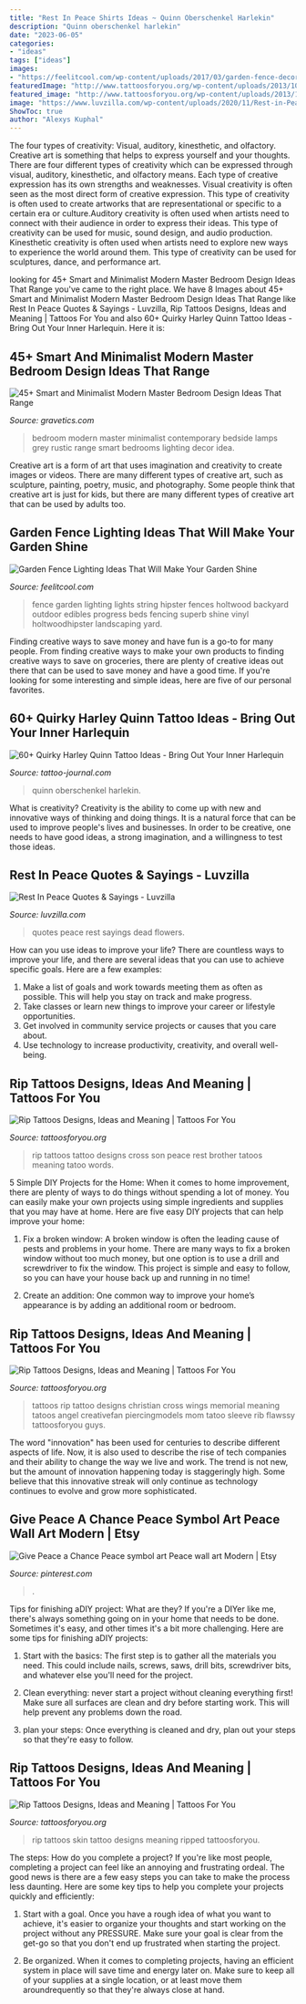 ```yaml
---
title: "Rest In Peace Shirts Ideas ~ Quinn Oberschenkel Harlekin"
description: "Quinn oberschenkel harlekin"
date: "2023-06-05"
categories:
- "ideas"
tags: ["ideas"]
images:
- "https://feelitcool.com/wp-content/uploads/2017/03/garden-fence-decor-ideas10.png"
featuredImage: "http://www.tattoosforyou.org/wp-content/uploads/2013/10/Rip-Tattoos.jpg"
featured_image: "http://www.tattoosforyou.org/wp-content/uploads/2013/10/Rip-Tattoo-Designs.jpg"
image: "https://www.luvzilla.com/wp-content/uploads/2020/11/Rest-in-Peace.jpg"
ShowToc: true
author: "Alexys Kuphal"
---
```



The four types of creativity: Visual, auditory, kinesthetic, and olfactory.
Creative art is something that helps to express yourself and your thoughts. There are four different types of creativity which can be expressed through visual, auditory, kinesthetic, and olfactory means. Each type of creative expression has its own strengths and weaknesses. Visual creativity is often seen as the most direct form of creative expression. This type of creativity is often used to create artworks that are representational or specific to a certain era or culture.Auditory creativity is often used when artists need to connect with their audience in order to express their ideas. This type of creativity can be used for music, sound design, and audio production. Kinesthetic creativity is often used when artists need to explore new ways to experience the world around them. This type of creativity can be used for sculptures, dance, and performance art.

	

		
looking for 45+ Smart and Minimalist Modern Master Bedroom Design Ideas That Range you've came to the right place. We have 8 Images about 45+ Smart and Minimalist Modern Master Bedroom Design Ideas That Range like Rest In Peace Quotes &amp; Sayings - Luvzilla, Rip Tattoos Designs, Ideas and Meaning | Tattoos For You and also 60+ Quirky Harley Quinn Tattoo Ideas - Bring Out Your Inner Harlequin. Here it is:
		
    
## 45+ Smart And Minimalist Modern Master Bedroom Design Ideas That Range

<img loading=lazy src="https://www.gravetics.com/wp-content/uploads/2017/08/contemporary-grey-design-bedroom.jpg" onerror="this.onerror=null;this.src='https://tse1.mm.bing.net/th?id=OIP.oTeo5vznixpKk-ik1M6NRQHaKB&amp;pid=15.1';" alt="45+ Smart and Minimalist Modern Master Bedroom Design Ideas That Range">

_Source: gravetics.com_

>bedroom modern master minimalist contemporary bedside lamps grey rustic range smart bedrooms lighting decor idea. 

	

Creative art is a form of art that uses imagination and creativity to create images or videos. There are many different types of creative art, such as sculpture, painting, poetry, music, and photography. Some people think that creative art is just for kids, but there are many different types of creative art that can be used by adults too.

    
## Garden Fence Lighting Ideas That Will Make Your Garden Shine

<img loading=lazy src="https://feelitcool.com/wp-content/uploads/2017/03/garden-fence-decor-ideas10.png" onerror="this.onerror=null;this.src='https://tse2.mm.bing.net/th?id=OIP.07CUHCSbMW7FFbJ7qivaqAHaJ4&amp;pid=15.1';" alt="Garden Fence Lighting Ideas That Will Make Your Garden Shine">

_Source: feelitcool.com_

>fence garden lighting lights string hipster fences holtwood backyard outdoor edibles progress beds fencing superb shine vinyl holtwoodhipster landscaping yard. 

	

Finding creative ways to save money and have fun is a go-to for many people. From finding creative ways to make your own products to finding creative ways to save on groceries, there are plenty of creative ideas out there that can be used to save money and have a good time. If you're looking for some interesting and simple ideas, here are five of our personal favorites.

    
## 60+ Quirky Harley Quinn Tattoo Ideas - Bring Out Your Inner Harlequin

<img loading=lazy src="https://tattoo-journal.com/wp-content/uploads/2016/09/harley-quinn-tattoo35.jpg" onerror="this.onerror=null;this.src='https://tse1.mm.bing.net/th?id=OIP.ZArhsOXG0jsnOlebMoY0iwHaH9&amp;pid=15.1';" alt="60+ Quirky Harley Quinn Tattoo Ideas - Bring Out Your Inner Harlequin">

_Source: tattoo-journal.com_

>quinn oberschenkel harlekin. 

	

What is creativity?
Creativity is the ability to come up with new and innovative ways of thinking and doing things. It is a natural force that can be used to improve people's lives and businesses. In order to be creative, one needs to have good ideas, a strong imagination, and a willingness to test those ideas.

    
## Rest In Peace Quotes &amp; Sayings - Luvzilla

<img loading=lazy src="https://www.luvzilla.com/wp-content/uploads/2020/11/Rest-in-Peace.jpg" onerror="this.onerror=null;this.src='https://tse2.mm.bing.net/th?id=OIP.aijNGEKTeFRYPKYRrg4KrQHaE8&amp;pid=15.1';" alt="Rest In Peace Quotes &amp; Sayings - Luvzilla">

_Source: luvzilla.com_

>quotes peace rest sayings dead flowers. 

	

How can you use ideas to improve your life?
There are countless ways to improve your life, and there are several ideas that you can use to achieve specific goals. Here are a few examples: 
1. Make a list of goals and work towards meeting them as often as possible. This will help you stay on track and make progress.
2. Take classes or learn new things to improve your career or lifestyle opportunities.
3. Get involved in community service projects or causes that you care about.
4. Use technology to increase productivity, creativity, and overall well-being.

    
## Rip Tattoos Designs, Ideas And Meaning | Tattoos For You

<img loading=lazy src="http://www.tattoosforyou.org/wp-content/uploads/2013/10/Rip-Tattoos.jpg" onerror="this.onerror=null;this.src='https://tse3.mm.bing.net/th?id=OIP.R1lQlBBuaT1qdMqaBUd5xwHaLI&amp;pid=15.1';" alt="Rip Tattoos Designs, Ideas and Meaning | Tattoos For You">

_Source: tattoosforyou.org_

>rip tattoos tattoo designs cross son peace rest brother tatoos meaning tatoo words. 

	

5 Simple DIY Projects for the Home:
When it comes to home improvement, there are plenty of ways to do things without spending a lot of money. You can easily make your own projects using simple ingredients and supplies that you may have at home. Here are five easy DIY projects that can help improve your home: 
1. Fix a broken window: A broken window is often the leading cause of pests and problems in your home. There are many ways to fix a broken window without too much money, but one option is to use a drill and screwdriver to fix the window. This project is simple and easy to follow, so you can have your house back up and running in no time!

2. Create an addition: One common way to improve your home’s appearance is by adding an additional room or bedroom.

    
## Rip Tattoos Designs, Ideas And Meaning | Tattoos For You

<img loading=lazy src="http://www.tattoosforyou.org/wp-content/uploads/2013/10/Rip-Tattoo-Designs.jpg" onerror="this.onerror=null;this.src='https://tse4.mm.bing.net/th?id=OIP.rusX0az22Yq90R-IYGy5TwHaKC&amp;pid=15.1';" alt="Rip Tattoos Designs, Ideas and Meaning | Tattoos For You">

_Source: tattoosforyou.org_

>tattoos rip tattoo designs christian cross wings memorial meaning tatoos angel creativefan piercingmodels mom tatoo sleeve rib flawssy tattoosforyou guys. 

	

The word "innovation" has been used for centuries to describe different aspects of life. Now, it is also used to describe the rise of tech companies and their ability to change the way we live and work. The trend is not new, but the amount of innovation happening today is staggeringly high. Some believe that this innovative streak will only continue as technology continues to evolve and grow more sophisticated.

    
## Give Peace A Chance Peace Symbol Art Peace Wall Art Modern | Etsy

<img loading=lazy src="https://i.pinimg.com/736x/80/79/e9/8079e9621c33e5a41f8ce3c8d8243c41.jpg" onerror="this.onerror=null;this.src='https://tse3.mm.bing.net/th?id=OIP.40RNNDJSYBq_tfQvnXEphQHaGY&amp;pid=15.1';" alt="Give Peace a Chance Peace symbol art Peace wall art Modern | Etsy">

_Source: pinterest.com_

>. 

	

Tips for finishing aDIY project: What are they?
If you're a DIYer like me, there's always something going on in your home that needs to be done. Sometimes it's easy, and other times it's a bit more challenging. Here are some tips for finishing aDIY projects:
1. Start with the basics: The first step is to gather all the materials you need. This could include nails, screws, saws, drill bits, screwdriver bits, and whatever else you'll need for the project.

2. Clean everything: never start a project without cleaning everything first! Make sure all surfaces are clean and dry before starting work. This will help prevent any problems down the road.

3. plan your steps: Once everything is cleaned and dry, plan out your steps so that they're easy to follow.

    
## Rip Tattoos Designs, Ideas And Meaning | Tattoos For You

<img loading=lazy src="http://www.tattoosforyou.org/wp-content/uploads/2013/10/Rip-Skin-Tattoos.jpg" onerror="this.onerror=null;this.src='https://tse3.mm.bing.net/th?id=OIP.Swza8BqBd-CM-KDHfT0IoQHaJ4&amp;pid=15.1';" alt="Rip Tattoos Designs, Ideas and Meaning | Tattoos For You">

_Source: tattoosforyou.org_

>rip tattoos skin tattoo designs meaning ripped tattoosforyou. 

	

The steps: How do you complete a project?
If you're like most people, completing a project can feel like an annoying and frustrating ordeal. The good news is there are a few easy steps you can take to make the process less daunting. Here are some key tips to help you complete your projects quickly and efficiently:
1. Start with a goal. Once you have a rough idea of what you want to achieve, it's easier to organize your thoughts and start working on the project without any PRESSURE. Make sure your goal is clear from the get-go so that you don't end up frustrated when starting the project.

2. Be organized. When it comes to completing projects, having an efficient system in place will save time and energy later on. Make sure to keep all of your supplies at a single location, or at least move them aroundrequently so that they're always close at hand.

